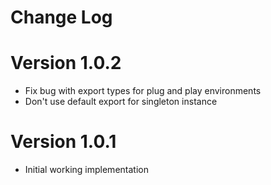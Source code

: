# Change Log

# Version 1.0.2

* Fix bug with export types for plug and play environments
* Don't use default export for singleton instance

# Version 1.0.1

* Initial working implementation
